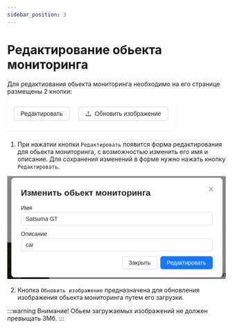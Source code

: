 ```yaml
---
sidebar_position: 3
---
```


#  Редактирование обьекта мониторинга
Для редактиования обьекта мониторинга необходимо на его странице размещены 2 кнопки:


![](./imgs/edit-btns-ru.png)


1. При нажатии кнопки `Редактировать` появится форма редактирования для обьекта мониторинга, с возможностью изменить его имя и описание. Для сохранения изменений в форме нужно нажать кнопку `Редактировать`.

![](./imgs/edit-modal-ru.png)

2. Кнопка `Обновить изображение` предназначена для обновления изображения обьекта мониторинга путем его загрузки.

:::warning Внимание!
Обьем загружаемых изображений не должен превыщать 3Мб.
:::

